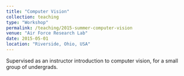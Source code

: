 ```yaml
---
title: "Computer Vision"
collection: teaching
type: "Workshop"
permalink: /teaching/2015-summer-computer-vision
venue: "Air Force Research Lab"
date: 2015-05-01
location: "Riverside, Ohio, USA"
---
```


Supervised as an instructor introduction to computer vision, for a small group of undergrads.
